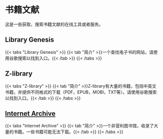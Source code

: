 # 书籍文献

这是一些获取，搜索书籍文献的在线工具或者服务。

## Library Genesis

{{< tabs "Library Genesis" >}}
{{< tab "简介" >}}一个查找电子书的网站，请使用谷歌搜索以找到入口。{{< /tab >}}
{{< /tabs >}}

## Z-library

{{< tabs "Z-library" >}}
{{< tab "简介" >}}Z-library有大量的书籍，包括中英文书籍，并提供不同格式的下载（PDF，EPUB，MOBI，TXT等）。请使用谷歌搜索以找到入口。{{< /tab >}}
{{< /tabs >}}

## [Internet Archive](https://archive.org/)

{{< tabs "Internet Archive" >}}
{{< tab "简介" >}}一个非营利图书馆，收录了大量的书籍。一些书籍可能无法下载。{{< /tab >}}
{{< /tabs >}}